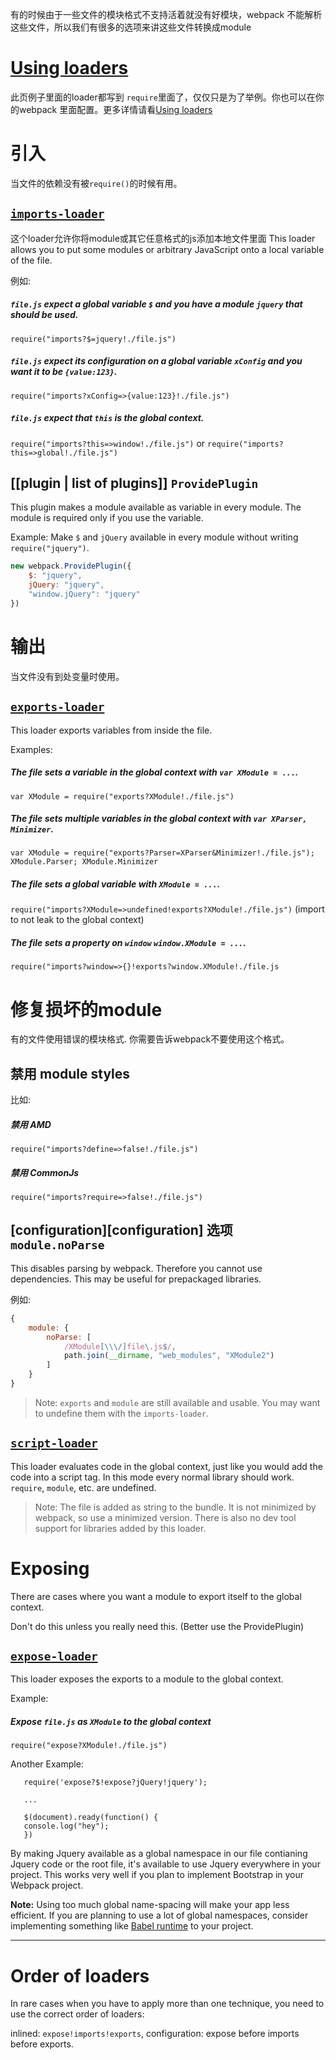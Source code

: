 有的时候由于一些文件的模块格式不支持活着就没有好模块，webpack 不能解析这些文件，所以我们有很多的选项来讲这些文件转换成module



# [Using loaders][Using loaders]

此页例子里面的loader都写到 `require`里面了，仅仅只是为了举例。你也可以在你的webpack 里面配置。更多详情请看[Using loaders][Using loaders]



# 引入

当文件的依赖没有被`require()`的时候有用。

## [`imports-loader`](https://github.com/webpack/imports-loader)
这个loader允许你将module或其它任意格式的js添加本地文件里面
This loader allows you to put some modules or arbitrary JavaScript onto a local variable of the file.

例如: 

##### `file.js` expect a global variable `$` and you have a module `jquery` that should be used.

`require("imports?$=jquery!./file.js")`

##### `file.js` expect its configuration on a global variable `xConfig` and you want it to be `{value:123}`.

`require("imports?xConfig=>{value:123}!./file.js")`

##### `file.js` expect that `this` is the global context.

`require("imports?this=>window!./file.js")` or `require("imports?this=>global!./file.js")`

## [[plugin | list of plugins]] `ProvidePlugin`

This plugin makes a module available as variable in every module. The module is required only if you use the variable.

Example: Make `$` and `jQuery` available in every module without writing `require("jquery")`.

``` javascript
new webpack.ProvidePlugin({
	$: "jquery",
	jQuery: "jquery",
	"window.jQuery": "jquery"
})
```



# 输出

当文件没有到处变量时使用。
## [`exports-loader`](https://github.com/webpack/exports-loader)

This loader exports variables from inside the file.

Examples:

##### The file sets a variable in the global context with `var XModule = ...`.

`var XModule = require("exports?XModule!./file.js")`

##### The file sets multiple variables in the global context with `var XParser, Minimizer`.

`var XModule = require("exports?Parser=XParser&Minimizer!./file.js"); XModule.Parser; XModule.Minimizer`

##### The file sets a global variable with `XModule = ...`.

`require("imports?XModule=>undefined!exports?XModule!./file.js")` (import to not leak to the global context)

##### The file sets a property on `window` `window.XModule = ...`.

`require("imports?window=>{}!exports?window.XModule!./file.js`




# 修复损坏的module

有的文件使用错误的模块格式. 你需要告诉webpack不要使用这个格式。

## 禁用 module styles

比如:

##### 禁用 AMD

`require("imports?define=>false!./file.js")`

##### 禁用 CommonJs

`require("imports?require=>false!./file.js")`

## [configuration][configuration] 选项 `module.noParse`

This disables parsing by webpack. Therefore you cannot use dependencies. This may be useful for prepackaged libraries.

例如:

``` javascript
{
	module: {
		noParse: [
			/XModule[\\\/]file\.js$/,
			path.join(__dirname, "web_modules", "XModule2")
		]
	}
}
```

> Note: `exports` and `module` are still available and usable. You may want to undefine them with the `imports-loader`.

## [`script-loader`](https://github.com/webpack/script-loader)

This loader evaluates code in the global context, just like you would add the code into a script tag. In this mode every normal library should work. `require`, `module`, etc. are undefined.

> Note: The file is added as string to the bundle. It is not minimized by webpack, so use a minimized version. There is also no dev tool support for libraries added by this loader.




# Exposing

There are cases where you want a module to export itself to the global context.

Don't do this unless you really need this. (Better use the ProvidePlugin)

## [`expose-loader`](https://github.com/webpack/expose-loader)

This loader exposes the exports to a module to the global context.

Example: 

##### Expose `file.js` as `XModule` to the global context

`require("expose?XModule!./file.js")`


Another Example: 

``` 
   require('expose?$!expose?jQuery!jquery');
   
   ...

   $(document).ready(function() {
   console.log("hey");
   })

```

By making Jquery available as a global namespace in our file contianing Jquery code or the root file, it's available to use Jquery everywhere in your project. This works very well if you plan to implement Bootstrap in your Webpack project. 

**Note:** Using too much global name-spacing will make your app less efficient. If you are planning to use a lot of global namespaces, consider implementing something like [Babel runtime](http://babeljs.io/docs/plugins/transform-runtime/) to your project. 

***




# Order of loaders

In rare cases when you have to apply more than one technique, you need to use the correct order of loaders:

inlined: `expose!imports!exports`, configuration: expose before imports before exports.

[Using loaders]: using-loaders.md